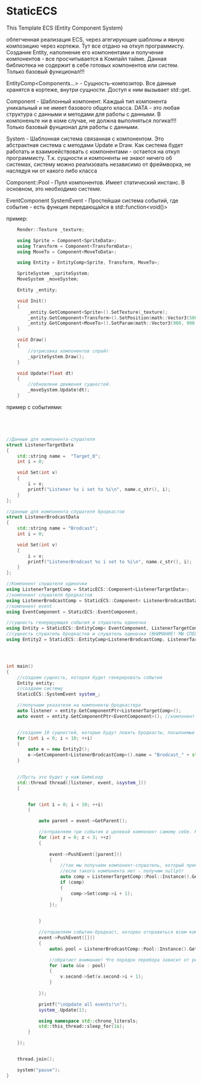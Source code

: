 # StaticECS
This Template ECS (Entity Component System)

облегченная реализация ECS, через агегирующие шаблоны и явную композицию через кортежи. Тут все отдано на откуп программисту. 
Создание Entity, наполнение его компонентами и получение компонентов - все просчитывается в Компайл тайме.
Данная библиотека не содержит в себе готовых компонентов или систем. Только базовый функционал!!!

EntityComp<Components...> -     Сущность-композитор. Все данные хранятся в кортеже, внутри сущности. 
                                Доступ к ним вызывает std::get<T>.

Component<DATA> -   Шаблонный компонент. Каждый тип компонента уникальный и не имеет базового общего 
                    класса. DATA - это любая структура с данными и методами для работы с данными. В 
                    компоненьте ни в коме случае, не должна выполняться логика!!!! Только базовый 
                    фунционал для работы с данными.

System<Component> - Шаблонная система связанная с компонентом. Это абстрактная система с методами Update
                    и Draw. Как система будет работать и взаимоействовать с компонентами - остается на 
                    откуп программисту. Т.к. сущности и компоненты не знают ничего об системах, систему
                    можно реализовать независимо от фреймворка, не наследуя ни от какого либо класса

Component<DATA>::Pool - Пулл компонентов. Имеет статический инстанс. В основном, это необходимо системе.

EventComponent
SystemEvent     - Простейшая система событий, где событие - есть функция передающайся в std::function<void()>


пример:
```cpp
    Render::Texture _texture;

    using Sprite = Component<SpriteData>;
    using Transform = Component<TransformData>;
    using MoveTo = Component<MoveToData>;

    using Entity = EntityComp<Sprite, Transform, MoveTo>;

    SpriteSystem _spriteSystem;
    MoveSystem _moveSystem;

    Entity _entity;

    void Init()
    {
        _entity.GetComponent<Sprite>().SetTexture(_texture);
        _entity.GetComponent<Transform>().SetPosition(math::Vector3(500,500,500));
        _entity.GetComponent<MoveTo>().SetParam(math::Vector3(900, 900, 900), 10.f);
    }

    void Draw()
    {
        //отрисовка компонентов спрайт
        _spriteSystem.Draw();
    }

    void Update(float dt)
    {
        //обновлени движения сущностей.
        _moveSystem.Update(dt); 
    }
```

  пример с событиями:
```cpp




//Данные для компонента-слушателя
struct ListenerTargetData
{
    std::string name =  "Target_0";
    int i = 0; 

    void Set(int v)
    {
        i = v;
        printf("Listener %s i set to %i\n", name.c_str(), i);
    }
};

//данные для компонента слушателя бродкастов
struct ListenerBrodcastData
{
    std::string name = "Brodcast";
    int i = 0;

    void Set(int v)
    {
        i = v;
        printf("ListenerBrodcast %s i set to %i\n", name.c_str(), i);
    }
};

//Компонент слушателя одиночки
using ListenerTargetComp = StaticECS::Component<ListenerTargetData>;
//компонент слушателя бродкастов
using ListenerBrodcastComp = StaticECS::Component< ListenerBrodcastData>;
//компонент event
using EventComponent = StaticECS::EventComponent;

//сущность генерирующая события и слушатель одиночка
using Entity = StaticECS::EntityComp< EventComponent, ListenerTargetComp>;
//сущность слушатель бродкастов и слушатель одиночка (ВНИМАНИЕ! МЫ СПЕЦИАЛЬНО ДОБАВИЛИ СЮДА СЛУШАТЕЛЯ-ОДИНОЧКУ! ДЛЯ ДЕМОНСТРАЦИИ)
using Entity2 = StaticECS::EntityComp<ListenerBrodcastComp, ListenerTargetComp>;




int main()
{
    //создаем сущность, которая будет генерировать события
    Entity entity;
    //создаем систему
    StaticECS::SystemEvent system_;

    //получаем указатели на компоненты бродкастера
    auto listener = entity.GetComponentPtr<ListenerTargetComp>();
    auto event = entity.GetComponentPtr<EventComponent>(); //компонент event, в который мы будем посылать кобытия


    //создаем 10 сущностей, которые будут ловить бродкасты, посылаемые в ListenerBrodcastComp
    for (int i = 0; i < 10; ++i)
    {
        auto e = new Entity2();
        e->GetComponent<ListenerBrodcastComp>().name = "Brodcast_" + std::to_string(i);
    }

    
    //Пусть это будет у наж GameLoop
    std::thread thread([listener, event, &system_]() 
    {


        for (int i = 0; i < 10; ++i)
        {

            auto parent = event->GetParent();

            //отправляем три события в целевой компонент самому себе. Ключ является parent!
            for (int z = 0; z < 3; ++z)
            {
                
                event->PushEvent([parent]()
                {
                    //так мы получаем компонент-слушатель, который принадлежит той же сущности, что и создает ивент
                    //если такого компонента нет - получим nullptr
                    auto comp = ListenerTargetComp::Pool::Instance().GetComponent(parent); 
                    if (comp)
                    {
                        comp->Set(comp->i + 1);
                    }
                });

                
            }

            //отправляем событие-бродкаст, которео отправиться всем компонентам ListenerBrodcastComp
            event->PushEvent([]() 
            {
                auto& pool = ListenerBrodcastComp::Pool::Instance().GetPool();

                //обратиет внимание! Что порядок перебора зависит от реализации std::unorder_map
                for (auto &&v : pool)
                {
                    v.second->Set(v.second->i + 1);
                }
                
            });

            printf("\nUpdate all events!\n");
            system_.Update(1);

            using namespace std::chrono_literals;
            std::this_thread::sleep_for(1s);
        }

    });


    thread.join();

    system("pause");
}
```
